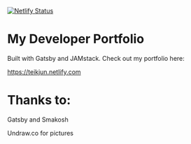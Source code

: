[![Netlify Status](https://api.netlify.com/api/v1/badges/c7e8914b-92ee-44ee-b3a2-ae93bd8e0260/deploy-status)](https://app.netlify.com/sites/teikjun/deploys)

# My Developer Portfolio

Built with Gatsby and JAMstack.
Check out my portfolio here:

https://teikjun.netlify.com

# Thanks to:

Gatsby and Smakosh

Undraw.co for pictures
